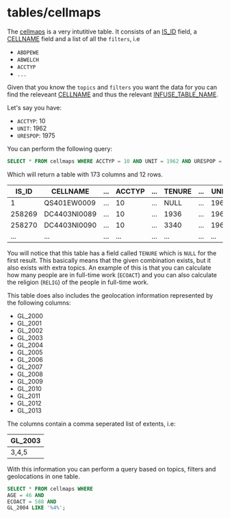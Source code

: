 # tables/cellmaps

The [cellmaps](cellmaps.md) is a very intutitive table. It consists of an [IS_ID](../fields/is_id.md) field, a [CELLNAME](../fields/cellname.md) field and a list of all the `filters`, i.e

- `ABDPEWE`
- `ABWELCH`
- `ACCTYP`
- `...`

Given that you know the `topics` and `filters` you want the data for you can find the releveant [CELLNAME](../fields/cellname.md) and thus the relevant [INFUSE_TABLE_NAME](../fields/infuse_table_name.md).

Let's say you have:

- `ACCTYP`: 10
- `UNIT`: 1962
- `URESPOP`: 1975

You can perform the following query:

```sql
SELECT * FROM cellmaps WHERE ACCTYP = 10 AND UNIT = 1962 AND URESPOP = 1975;
```

Which will return a table with 173 columns and 12 rows.

|IS_ID|CELLNAME|...|ACCTYP|...|TENURE|...|UNIT|...|URESPOP|...|
|-|-|-|-|-|-|-|-|-|-|-|
|1|QS401EW0009|...|10|...|NULL|...|1962|...|1975|...|
|258269|DC4403NI0089|...|10|...|1936|...|1962|...|1975|...|
|258270|DC4403NI0090|...|10|...|3340|...|1962|...|1975|...|
|...|...|...|...|...|...|...|...|...|...|...|

You will notice that this table has a field called `TENURE` which is `NULL` for the first result. This basically means that the given combination exists, but it also exists with extra topics. An example of this is that you can calculate how many people are in full-time work (`ECOACT`) and you can also calculate the religion (`RELIG`) of the people in full-time work.

This table does also includes the geolocation information represented by the following columns:

- GL_2000
- GL_2001
- GL_2002
- GL_2003
- GL_2004
- GL_2005
- GL_2006
- GL_2007
- GL_2008
- GL_2009
- GL_2010
- GL_2011
- GL_2012
- GL_2013

The columns contain a comma seperated list of extents, i.e:

|GL_2003|
|-|
|3,4,5|

With this information you can perform a query based on topics, filters and geolocations in one table.

```sql
SELECT * FROM cellmaps WHERE
AGE = 46 AND
ECOACT = 588 AND
GL_2004 LIKE '%4%';
```
